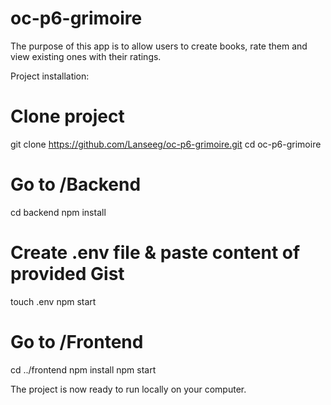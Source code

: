 # oc-p6-grimoire
The purpose of this app is to allow users to create books, rate them and view existing ones with their ratings.

Project installation: 

# Clone project
git clone https://github.com/Lanseeg/oc-p6-grimoire.git
cd oc-p6-grimoire

# Go to /Backend
cd backend
npm install

# Create .env file & paste content of provided Gist 
touch .env
npm start

# Go to /Frontend
cd ../frontend
npm install
npm start

The project is now ready to run locally on your computer.
